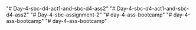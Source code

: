 "# Day-4-sbc-d4-act1-and-sbc-d4-ass2" 
"# Day-4-sbc-d4-act1-and-sbc-d4-ass2" 
"# Day-4-sbc-assignment-2" 
"# day-4-ass-bootcamp" 
"# day-4-ass-bootcamp" 
"# day-4-ass-bootcamp" 
